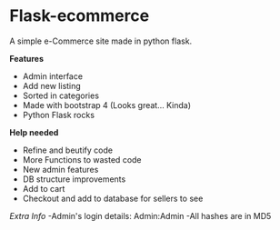 # Flask-ecommerce
A simple e-Commerce site made in python flask.

**Features**
- Admin interface
- Add new listing
- Sorted in categories
- Made with bootstrap 4 (Looks great... Kinda)
- Python Flask rocks

**Help needed**
- Refine and beutify code
- More Functions to wasted code
- New admin features
- DB structure improvements
- Add to cart
- Checkout and add to database for sellers to see

*Extra Info*
-Admin's login details: Admin:Admin
-All hashes are in MD5
